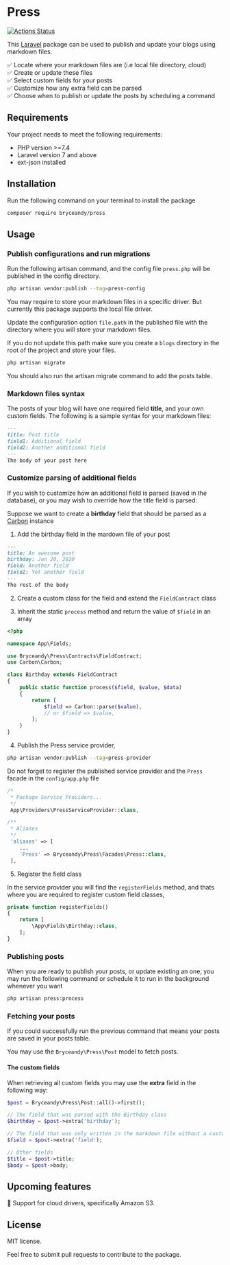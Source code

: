 # Press

[![Actions Status](https://github.com/bryceandy/press/workflows/Tests/badge.svg)](https://github.com/bryceandy/press/actions)  

This [Laravel](https://laravel.com) package can be used to publish and update your blogs using markdown files.  

✅ Locate where your markdown files are (i.e local file directory, cloud)  
✅ Create or update these files  
✅ Select custom fields for your posts  
✅ Customize how any extra field can be parsed  
✅ Choose when to publish or update the posts by scheduling a command  

## Requirements  

Your project needs to meet the following requirements:  

* PHP version >=7.4   
* Laravel version 7 and above
* ext-json installed  

## Installation  

Run the following command on your terminal to install the package  

```bash
composer require bryceandy/press
```  

## Usage  

### Publish configurations and run migrations   

Run the following artisan command, and the config file `press.php` will be published in the config directory.  

```bash
php artisan vendor:publish --tag=press-config
```

You may require to store your markdown files in a specific driver. But currently this package supports the local file driver.  

Update the configuration option `file.path` in the published file with the directory where you will store your markdown files.  

If you do not update this path make sure you create a `blogs` directory in the root of the project and store your files.  

```bash
php artisan migrate
```  

You should also run the artisan migrate command to add the posts table.

### Markdown files syntax  

The posts of your blog will have one required field **title**, and your own custom fields. The following is a sample syntax for your markdown files:  

```markdown
---
title: Post title  
field1: Additional field  
field2: Another additional field  
---  
The body of your post here  
```  

### Customize parsing of additional fields  

If you wish to customize how an additional field is parsed (saved in the database), or you may wish to override how the title field is parsed:  

Suppose we want to create a **birthday** field that should be parsed as a [Carbon](https://carbon.nesbot.com) instance  

1. Add the birthday field in the mardown file of your post  

```markdown
---
title: An awesome post  
birthday: Jan 20, 2020  
field: Another field  
field2: Yet another field  
---  
The rest of the body  
```  

2. Create a custom class for the field and extend the `FieldContract` class  

3. Inherit the static `process` method and return the value of `$field` in an array  

```php
<?php

namespace App\Fields;

use Bryceandy\Press\Contracts\FieldContract;
use Carbon\Carbon;

class Birthday extends FieldContract
{
    public static function process($field, $value, $data)
    {
        return [
            $field => Carbon::parse($value),
            // or $field => $value,
        ];
    }
}

```  

4. Publish the Press service provider,  

```bash
php artisan vendor:publish --tag=press-provider
```  

Do not forget to register the published service provider and the `Press` facade in the `config/app.php` file  
```php
/*
 * Package Service Providers...
 */
 App\Providers\PressServiceProvider::class,

/**
 * Aliases
 */
 'aliases' => [
    ...
    'Press' => Bryceandy\Press\Facades\Press::class,
 ],
```  

5. Register the field class  

In the service provider you will find the `registerFields` method, and thats where you are required to register custom field classes,  

```php
private function registerFields()
{
    return [
        \App\Fields\Birthday::class,
    ];
}
```  

### Publishing posts  

When you are ready to publish your posts, or update existing an one, you may run the following command or schedule it to run in the background whenever you want  

```bash
php artisan press:process
```  

### Fetching your posts  

If you could successfully run the previous command that means your posts are saved in your posts table.

You may use the `Bryceandy\Press\Post` model to fetch posts.  

#### The custom fields  

When retrieving all custom fields you may use the **extra** field in the following way:  

```php
$post = Bryceandy\Press\Post::all()->first();

// The field that was parsed with the Birthday class
$birthday = $post->extra('birthday');  

// The field that was only written in the markdown file without a custom class to parse
$field = $post->extra('field');   

// Other fields  
$title = $post->title;
$body = $post->body;  
```  

## Upcoming features  

🔘 Support for cloud drivers, specifically Amazon S3.  

## License  

MIT license.

Feel free to submit pull requests to contribute to the package.  

